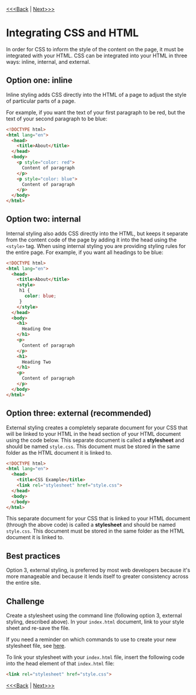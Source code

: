 [<<<Back](css_basic.md) | [Next>>>](rules.md)

# Integrating CSS and HTML

In order for CSS to inform the style of the content on the page, it must be integrated with your HTML. CSS can be integrated into your HTML in three ways: inline, internal, and external.

## Option one: inline

Inline styling adds CSS directly into the HTML of a page to adjust the style of particular parts of a page. 

For example, if you want the text of your first paragraph to be red, but the text of your second paragraph to be blue:

```html
<!DOCTYPE html>
<html lang="en">
  <head>
    <title>About</title>
  </head>
  <body>
    <p style="color: red">
      Content of paragraph
    </p>
    <p style="color: blue">
      Content of paragraph
    </p>
  </body>
</html>
```

## Option two: internal

Internal styling also adds CSS directly into the HTML, but keeps it separate from the content code of the page by adding it into the head using the `<style>` tag. When using internal styling you are providing styling rules for the entire page. For example, if you want all headings to be blue:

```html
<!DOCTYPE html>
<html lang="en">
  <head>
    <title>About</title>
    <style>
     h1 {
       color: blue;
     }
    </style>
  </head>
  <body>
    <h1>
      Heading One
    </h1>
    <p>
      Content of paragraph
    </p>
    <h1>
      Heading Two
    </h1>
    <p>
      Content of paragraph
    </p>
  </body>
</html>
```

## Option three: external (recommended)

External styling creates a completely separate document for your CSS that will be linked to your HTML in the head section of your HTML document using the code below. This separate document is called a **stylesheet** and should be named `style.css`. This document must be stored in the same folder as the HTML document it is linked to.

```html
<!DOCTYPE html>
<html lang="en">
  <head>
    <title>CSS Example</title>
    <link rel="stylesheet" href="style.css">
  </head>
  <body>
  </body>
</html>
```
This separate document for your CSS that is linked to your HTML document (through the above code) is called a **stylesheet** and should be named `style.css`. This document must be stored in the same folder as the HTML document it is linked to.  

## Best practices

Option 3, external styling, is preferred by most web developers because it's more manageable and because it lends itself to greater consistency across the entire site.

## Challenge

Create a stylesheet using the command line (following option 3, external styling, described above). In your `index.html` document, link to your style sheet and re-save the file. 

If you need a reminder on which commands to use to create your new stylesheet file, see [here](cli-reminder2.md).

To link your stylesheet with your `index.html` file, insert the following code into the head element of that `index.html` file:

```html
<link rel="stylesheet" href="style.css">
```

[<<<Back](css_basic.md) | [Next>>>](rules.md)
